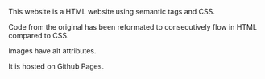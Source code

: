 This website is a HTML website using semantic tags and CSS.

Code from the original has been reformated to consecutively flow in HTML compared to CSS.

Images have alt attributes.

It is hosted on Github Pages.


